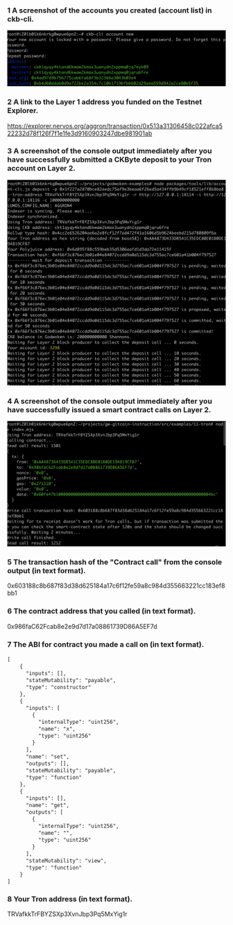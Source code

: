 ### 1 A screenshot of the accounts you created (account list) in ckb-cli.

![account](account.png)

### 2 A link to the Layer 1 address you funded on the Testnet Explorer.

https://explorer.nervos.org/aggron/transaction/0x513a31306458c022afca522232d78f126f7f1e1fe3d9160903247dbe981901ab

### 3 A screenshot of the console output immediately after you have successfully submitted a CKByte deposit to your Tron account on Layer 2.

![deposit](deposit.png)

### 4 A screenshot of the console output immediately after you have successfully issued a smart contract calls on Layer 2.

![contract_call](contract_call.png)

### 5 The transaction hash of the "Contract call" from the console output (in text format).

0x603188c8b687f83d38d625184a17c6f12fe59a8c984d355663221cc183ef8bb1

### 6 The contract address that you called (in text format).

0x986faC62Fcab8e2e9d7d17a08861739D86A5EF7d

### 7 The ABI for contract you made a call on (in text format).

```
[
    {
      "inputs": [],
      "stateMutability": "payable",
      "type": "constructor"
    },
    {
      "inputs": [
        {
          "internalType": "uint256",
          "name": "x",
          "type": "uint256"
        }
      ],
      "name": "set",
      "outputs": [],
      "stateMutability": "payable",
      "type": "function"
    },
    {
      "inputs": [],
      "name": "get",
      "outputs": [
        {
          "internalType": "uint256",
          "name": "",
          "type": "uint256"
        }
      ],
      "stateMutability": "view",
      "type": "function"
    }
]
```



### 8 Your Tron address (in text format).

TRVafkkTrFBYZSXp3XvnJbp3Pq5MxYig1r
